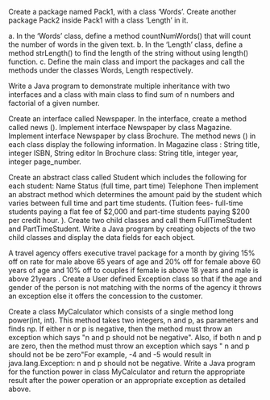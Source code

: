 Create a package named Pack1, with a class ‘Words’. Create another package Pack2 inside Pack1 with a class ‘Length’ in it.                         
                              
a. In the ‘Words’ class, define a method countNumWords() that will count the number of words in the given text.
b. In the ‘Length’ class, define a method strLength() to find the length of the string without using length() function.
c. Define the main class and import the packages and call the methods under the classes Words, Length respectively.                        


Write a Java program to demonstrate multiple inheritance with two interfaces and a class with main class to find sum of n numbers and factorial of a given number.

Create an interface called Newspaper. In the interface, create a method called news ().
Implement interface Newspaper by class Magazine.
Implement interface Newspaper by class Brochure.
The method news () in each class display the following information.
  In Magazine class : String title, integer ISBN, String editor
  In Brochure class:  String title, integer year, integer page_number.


Create an abstract class called Student which includes the following for each student:
Name
Status (full time, part time)
Telephone
Then implement an abstract method which determines the amount paid by the student which varies between full time and part time students. (Tuition fees- full-time students paying a flat fee of $2,000 and part-time students paying $200 per credit hour. ). Create two child classes and call them FullTimeStudent and PartTimeStudent. Write a Java program by creating objects of the two child classes and display the data fields for each object.

A travel agency offers executive travel package for a month by giving 15% off on rate for male above 65 years of age and 20% off for female above 60 years of age and 10% off to couples if female is above 18 years and male is above 21years . Create a User defined Exception class so that if the age and gender of the person is not matching with the norms of the agency it throws an exception else it offers the concession to the customer.        

Create a class MyCalculator which consists of a single method long power(int, int). This method takes two integers, n and  p, as parameters and finds  np. If either n or  p is negative, then the method must throw an exception which says "n and p should not be negative". Also, if both n and  p are zero, then the method must throw an exception which says " n and p should not be be zero"For example, -4 and -5 would result in  java.lang.Exception: n and p should not be negative. Write a Java program for the function power in class MyCalculator and return the appropriate result after the power operation or an appropriate exception as detailed above.

